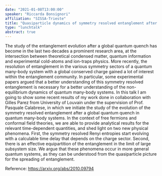 ```yaml
---
date: "2021-01-08T13:00:00"
speaker: "Riccarda Bonsignori"
affiliation: "SISSA-Trieste"
title: "Quasiparticle dynamics of symmetry resolved entanglement after a quench in free fermionic systems"
type: "lunchtalk"
abstract: true
---
```


The study of the entanglement evolution after a global quantum quench has become in the last two decades a prominent research area, at the intersection between theoretical condensed matter, quantum information and experimental cold-atoms and ion-traps physics. More recently, the resolution of entanglement in the various symmetry sectors of a quantum many-body system with a global conserved charge gained a lot of interest within the entanglement community. In particular, some experimental papers argued that a better understanding of this symmetry resolved entanglement is necessary for a better understanding of the non-equilibrium dynamics of quantum many-body systems. In this talk I am going to show some recent results of my work done in collaboration with Gilles Parez from University of Louvain under the supervision of Prof. Pasquale Calabrese, in which we initiate the study of the evolution of the symmetry resolved entanglement after a global quantum quench in quantum many-body systems. In the context of free fermions and conformal field theories, we are able to provide analytical results for the relevant time-dependent quantities, and shed light on two new physical phenomena. First, the symmetry resolved Renyi entropies start evolving with a calculable time delay that depends on the charge sector. Second, there is an effective equipartition of the entanglement in the limit of large subsystem size. We argue that these phenomena occur in more general quantum systems, as they can be understood from the quasiparticle picture for the spreading of entanglement.

Reference: https://arxiv.org/abs/2010.09794
